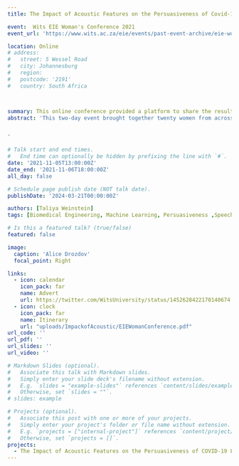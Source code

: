 ```yaml
---
title: The Impact of Acoustic Features on the Persuasiveness of Covid-19 Lifestyle Speeches

event:  Wits EIE Woman's Conference 2021
event_url: 'https://www.wits.ac.za/eie/events/past-event-archive/eie-womens-conference-2021/'

location: Online
# address:
#   street: 5 Wessel Road 
#   city: Johannesburg
#   region: 
#   postcode: '2191'
#   country: South Africa 



summary: This online conference provided a platform to share the results of my research into acoustic features of persuasiveness with the wider University of the Witwatersrand community. 
abstract: 'This two-day event brought together twenty women from across the University of the Witwatersrand to discuss and present their research. Participants included students (past and present), researchers, and professionals in both private and public capacities. My presentation took place on the first day of the conference and won a third-place prize for top undergraduate presentation.


'

# Talk start and end times.
#   End time can optionally be hidden by prefixing the line with `#`.
date: '2021-11-05T13:00:00Z'
date_end: '2021-11-06T18:00:00Z'
all_day: false

# Schedule page publish date (NOT talk date).
publishDate: '2024-03-21T00:00:00Z'

authors: [Taliya Weinstein]
tags: [Biomedical Engineering, Machine Learning, Persuasiveness ,Speech Analytics, Women Empowerment]

# Is this a featured talk? (true/false)
featured: false

image:
  caption: 'Alice Drozdov'
  focal_point: Right

links:
  - icon: calendar
    icon_pack: far
    name: Advert
    url: https://twitter.com/WitsUniversity/status/1452628422170140674
  - icon: clock
    icon_pack: far
    name: Itinerary
    url: "uploads/ImpackofAcoustic/EIEWomanConference.pdf"
url_code: ''
url_pdf: ''
url_slides: ''
url_video: ''

# Markdown Slides (optional).
#   Associate this talk with Markdown slides.
#   Simply enter your slide deck's filename without extension.
#   E.g. `slides = "example-slides"` references `content/slides/example-slides.md`.
#   Otherwise, set `slides = ""`.
# slides: example

# Projects (optional).
#   Associate this post with one or more of your projects.
#   Simply enter your project's folder or file name without extension.
#   E.g. `projects = ["internal-project"]` references `content/project/deep-learning/index.md`.
#   Otherwise, set `projects = []`.
projects:
  - The Impact of Acoustic Features on the Persuasiveness of COVID-19 Lifestyle Speeches_ Spectral and Cepstral Features
---
```

